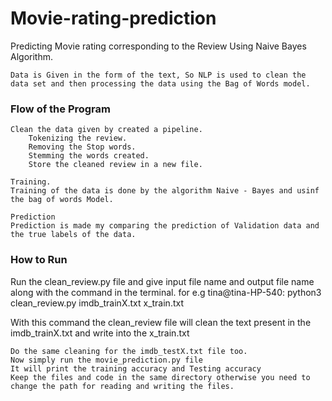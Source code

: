 # Movie-rating-prediction

Predicting Movie rating corresponding to the Review Using Naive Bayes Algorithm.

    Data is Given in the form of the text, So NLP is used to clean the data set and then processing the data using the Bag of Words model.

### Flow of the Program

    Clean the data given by created a pipeline.
        Tokenizing the review.
        Removing the Stop words.
        Stemming the words created.
        Store the cleaned review in a new file.

    Training.
    Training of the data is done by the algorithm Naive - Bayes and usinf the bag of words Model.

    Prediction
    Prediction is made my comparing the prediction of Validation data and the true labels of the data.
    
### How to Run

Run the clean_review.py file and give input file name and output file name along with the command in the terminal. for e.g
  tina@tina-HP-540: python3 clean_review.py imdb_trainX.txt x_train.txt
  
With this command the clean_review file will clean the text present in the imdb_trainX.txt and write into the x_train.txt

    Do the same cleaning for the imdb_testX.txt file too.
    Now simply run the movie_prediction.py file
    It will print the training accuracy and Testing accuracy
    Keep the files and code in the same directory otherwise you need to change the path for reading and writing the files.



